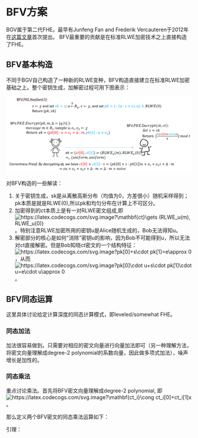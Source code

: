 # BFV方案
BGV属于第二代FHE。最早有Junfeng Fan and Frederik Vercauteren于2012年在[这篇文章](https://eprint.iacr.org/2012/144)首次提出。
BFV最重要的贡献是在标准RLWE加密技术之上直接构造了FHE。


## BFV基本构造
 不同于BGV自己构造了一种新的RLWE变种，BFV构造直接建立在标准RLWE加密基础之上。整个密钥生成，加解密过程可用下图表示：
 <p align="center">
  <img src="fig/BFV_overview.png" alt="animated"/>
</p>

对BFV构造的一些解读：
1. 关于密钥生成，sk是从离散高斯分布（均值为0，方差很小）随机采样得到；pk本质是就是RLWE(0),所以pk和均匀分布在计算上不可区分。
2. 加密得到的ct本质上是有一对RLWE密文组成,即 <img src="https://latex.codecogs.com/svg.image?\mathbf{ct}\gets&space;(RLWE_u(m),&space;RLWE_u(0))" title="https://latex.codecogs.com/svg.image?\mathbf{ct}\gets (RLWE_u(m), RLWE_u(0))" /> 。特别注意RLWE加密所用的密钥u是Alice随机生成的，Bob无法得知u。
3. 解密部分的核心是如何“消除”密钥u的影响，因为Bob不可能得到u，所以无法对ct直接解密。但是Bob知晓ct密文的一个结构特征：<img src="https://latex.codecogs.com/svg.image?pk[0]&plus;s\cdot&space;pk[1]=e\approx&space;0" title="https://latex.codecogs.com/svg.image?pk[0]+s\cdot pk[1]=e\approx 0" />，从而 <img src="https://latex.codecogs.com/svg.image?pk[0]\cdot&space;u&plus;s\cdot&space;pk[1]\cdot&space;u=e\cdot&space;u\approx&space;0" title="https://latex.codecogs.com/svg.image?pk[0]\cdot u+s\cdot pk[1]\cdot u=e\cdot u\approx 0" /> 。

## BFV同态运算
这里具体讨论给定计算深度的同态计算模式，即leveled/somewhat FHE。

### 同态加法
加法很容易做到。只需要对相应的密文向量进行向量加法即可（另一种理解方法，将密文向量理解成degree-2 polynomial的系数向量，因此做多项式加法），噪声增长是加性的。

### 同态乘法
重点讨论乘法。首先将BFV密文向量理解成degree-2 polynomial, 即 <img src="https://latex.codecogs.com/svg.image?\mathbf{ct_i}\cong&space;ct_i[0]&plus;ct_i[1]x" title="https://latex.codecogs.com/svg.image?\mathbf{ct_i}\cong ct_i[0]+ct_i[1]x" /> 。

那么定义两个BFV密文的同态乘法运算如下：

引理：
